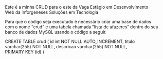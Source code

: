 Este é a minha CRUD para o este da Vaga Estágio em Desenvolvimento Web da Inforgeneses Soluções em Tecnologia

Para que o código seja executado é necessário criar uma base de dados com o nome "crud" e uma tabela chamada "lista de afazeres" dentro do seu banco de dados MySQL usando o código a seguir.

CREATE TABLE crud ( id int NOT NULL AUTO_INCREMENT, titulo varchar(255) NOT NULL, descricao varchar(255) NOT NULL, PRIMARY KEY (id) )

